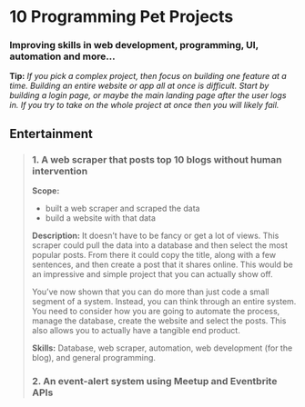 # 10 Programming Pet Projects

### Improving skills in web development, programming, UI, automation and more...

**Tip:** _If you pick a complex project, then focus on building one feature at a time. Building an entire website or app all at once is difficult. Start by building a login page, or maybe the main landing page after the user logs in. If you try to take on the whole project at once then you will likely fail._

## Entertainment
> ### 1. A web scraper that posts top 10 blogs without human intervention
>
>**Scope:**
> - built a web scraper and scraped the data
> - build a website with that data
>
>**Description:**
>  It doesn’t have to be fancy or get a lot of views. This scraper could pull the data into a database and then select the most popular posts. 
>  From there it could copy the title, along with a few sentences, and then create a post that it shares online. This would be an impressive and simple project that you can actually show off.
>
> You’ve now shown that you can do more than just code a small segment of a system.
> Instead, you can think through an entire system. You need to consider how you are going to automate the process, manage the database, create the website and select the posts. This also allows you to actually have a tangible end product.
>
>**Skills:** Database, web scraper, automation, web development (for the blog), and general programming.
>
> ### 2. An event-alert system using Meetup and Eventbrite APIs




